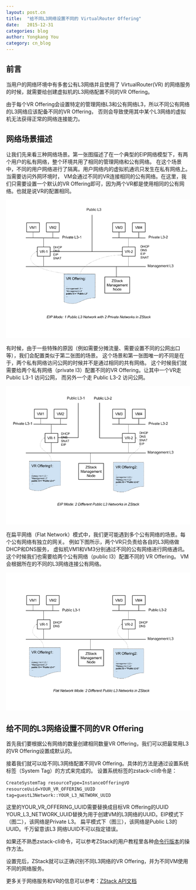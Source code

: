 ```yaml
---
layout: post.cn
title:  "给不同L3网络设置不同的 VirtualRouter Offering"
date:   2015-12-31
categories: blog
author: Yongkang You
category: cn_blog
---
```

## 前言
当用户的网络环境中有多套公有L3网络并且使用了 VirtualRouter(VR) 的网络服务的时候，就需要给创建虚拟机的L3网络配置不同的VR Offering。

由于每个VR Offering会设置特定的管理网络L3和公有网络L3，所以不同公有网络的L3网络应该配备不同的VR Offering，
否则会导致使用其中某个L3网络的虚拟机无法获得正常的网络连接能力。

## 网络场景描述

让我们先来看三种网络场景。第一张图描述了在一个典型的EIP网络模型下，有两个用户的私有网络，整个环境共用了相同的管理网络和公有网络。
在这个场景中，不同的用户网络进行了隔离。用户网络内的虚拟机通讯只发生在私有网络上。当需要访问外网环境时，
VM会通过不同的VR连接相同的公有网络。在这里，我们只需要设置一个默认的VR Offering即可，因为两个VR都是使用相同的公有网络。也就是说VR的配置相同。

<img src="/images/blogs/vroffering/zstack_1_pub_l3-2_pri_l3.png" class="center-img img-responsive">

有时候，由于一些特殊的原因（例如需要分摊流量、需要设置不同的公网出口等），我们会配置类似于第二张图的场景。
这个场景和第一张图唯一的不同是在于，两个私有网络访问公网的时候并不是通过相同的共有网络。
这个时候我们就需要给两个私有网络（private l3）配置不同的VR Offering。让其中一个VR走 Public L3-1 访问公网，
而另外一个走 Public L3-2 访问公网。

<img src="/images/blogs/vroffering/zstack_2_pub_l3_2_pri_l3.png" class="center-img img-responsive">

在扁平网络（Flat Network）模式中，我们更可能遇到多个公有网络的场景。每个公有网络有独立的网关。
例如下图所示，两个VR只负责给各自的L3网络做DHCP和DNS服务，
虚拟机VM1和VM3分别通过不同的公有网络进行网络通讯。这个时候我们也需要给两个公有网络（public l3）配置不同的 VR Offering。
VM会根据所在的不同的L3网络连接公有网络。

<img src="/images/blogs/vroffering/zstack_2_pub_l3.png" class="center-img img-responsive">

## 给不同的L3网络设置不同的VR Offering

首先我们要根据公有网络的数量创建相同数量VR Offering，我们可以把最常用L3的VR Offering设置成默认的。

接着我们就可以给不同L3网络配置不同VR Offering。具体的方法是通过设置系统标签（System Tag）的方式来完成的。
设置系统标签的zstack-cli命令是：

`CreateSystemTag resourceType=InstanceOfferingVO resourceUuid=YOUR_VR_OFFERING_UUID tag=guestL3Network::YOUR_L3_NETWORK_UUID`

这里的YOUR_VR_OFFERING_UUID需要替换成目标VR Offering的UUID
YOUR_L3_NETWORK_UUID替换为用于创建VM的L3网络的UUID。EIP模式下（图二），该网络是Private L3。
扁平模式下（图三），该网络是Public L3的UUID。千万留意该L3 网络UUID不可以指定错误。

如果还不熟悉zstack-cli命令，可以参考ZStack的用户教程里各种[命令行版本](http://zstack.org/cn/tutorials/flat-network-cli.html)的操作方法。

设置完后，ZStack就可以正确识别不同L3网络的VR Offering，并为不同VM使用不同的网络服务。

更多关于网络服务和VR的信息可以参考：[ZStack API文档](http://zstackdoc.readthedocs.org/en/latest/userManual/virtualRouter.html)
